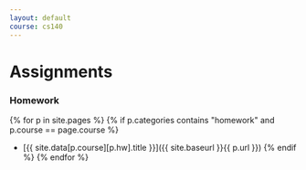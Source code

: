```yaml
---
layout: default
course: cs140
---
```


Assignments
===========

### Homework

{% for p in site.pages %}
  {% if p.categories contains "homework" and p.course == page.course %}
* [{{ site.data[p.course][p.hw].title }}]({{ site.baseurl }}{{ p.url }})
  {% endif %}
{% endfor %}

